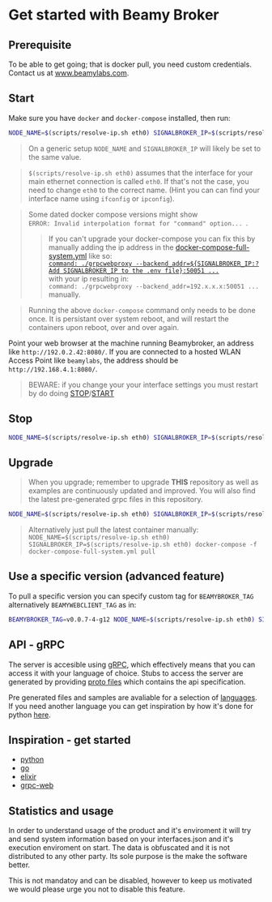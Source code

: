 # Get started with Beamy Broker

## Prerequisite

To be able to get going; that is docker pull, you need custom credentials. Contact us at www.beamylabs.com.

## Start

Make sure you have `docker` and `docker-compose` installed, then run:

```bash
NODE_NAME=$(scripts/resolve-ip.sh eth0) SIGNALBROKER_IP=$(scripts/resolve-ip.sh eth0) docker-compose -f docker-compose-full-system.yml up
```
> On a generic setup `NODE_NAME` and `SIGNALBROKER_IP` will likely be set to the same value.

> `$(scripts/resolve-ip.sh eth0)` assumes that the interface for your main
> ethernet connection is called `eth0`. If that's not the case, you need to
> change `eth0` to the correct name. (Hint you can can find your interface name using `ifconfig` or
> `ipconfig`).

> Some dated docker compose versions might show <br /> `ERROR: Invalid interpolation format for "command" option... `. <br /> 
>> If you can't upgrade your docker-compose you can fix this by manually adding the ip address in the  [docker-compose-full-system.yml](docker-compose-full-system.yml) like so: <br /> [`command: ./grpcwebproxy --backend_addr=${SIGNALBROKER_IP:?Add SIGNALBROKER_IP to the .env file}:50051 ...`](https://github.com/beamylabs/beamylabs-start/blob/master/docker-compose-full-system.yml#L34) <br /> with your ip resulting in: <br /> `command: ./grpcwebproxy --backend_addr=192.x.x.x:50051 ...` <br /> manually.

> Running the above `docker-compose` command only needs to be done once. It is
> persistant over system reboot, and will restart the containers upon reboot,
> over and over again.

Point your web browser at the machine running Beamybroker, an address like
`http://192.0.2.42:8080/`. If you are connected to a hosted WLAN Access Point
like `beamylabs`, the address should be `http://192.168.4.1:8080/`.

> BEWARE: if you change your your interface settings you must restart by do doing [STOP](#stop)/[START](#start)

## Stop

```bash
NODE_NAME=$(scripts/resolve-ip.sh eth0) SIGNALBROKER_IP=$(scripts/resolve-ip.sh eth0) docker-compose -f docker-compose-full-system.yml down
```

## Upgrade
>When you upgrade; remember to upgrade **THIS** repository as well as examples are continuously updated and improved. You will also find the latest pre-generated grpc files in this repository.

```bash
NODE_NAME=$(scripts/resolve-ip.sh eth0) SIGNALBROKER_IP=$(scripts/resolve-ip.sh eth0) ./upgrade.sh
```
> Alternatively just pull the latest container manually: 
`
NODE_NAME=$(scripts/resolve-ip.sh eth0) SIGNALBROKER_IP=$(scripts/resolve-ip.sh eth0) docker-compose -f docker-compose-full-system.yml pull
`

## Use a specific version (advanced feature)
To pull a specific version you can specify custom tag for `BEAMYBROKER_TAG` alternatively `BEAMYWEBCLIENT_TAG` as in:

```bash
BEAMYBROKER_TAG=v0.0.7-4-g12 NODE_NAME=$(scripts/resolve-ip.sh eth0) SIGNALBROKER_IP=$(scripts/resolve-ip.sh eth0) docker-compose -f docker-compose-full-system.yml pull
```
## API - gRPC
The server is accesible using [gRPC](https://github.com/grpc/grpc#grpc---an-rpc-library-and-framework), which effectively means that you can access it with your language of choice. Stubs to access the server are generated by providing [proto files](proto_files/) which contains the api specification. 

Pre generated files and samples are avaliable for a selection of [languages](examples/grpc). 
If you need another language you can get inspiration by how it's done for python [here](examples/grpc/python/README.md#re-generate-stubs).

## Inspiration - get started

- [python](examples/grpc/python/README.md)
- [go](examples/grpc/go/README.md)
- [elixir](examples/grpc/elixir/car5g/README.md)
- [grpc-web](examples/grpc/grpc-web/README.md)

## Statistics and usage 

In order to understand usage of the product and it's enviroment it will try and send system information based on your interfaces.json and it's execution enviroment on start. The data is obfuscated and it is not distributed to any other party. Its sole purpose is the make the software better.

This is not mandatoy and can be disabled, however to keep us motivated we would please urge you not to disable this feature.
